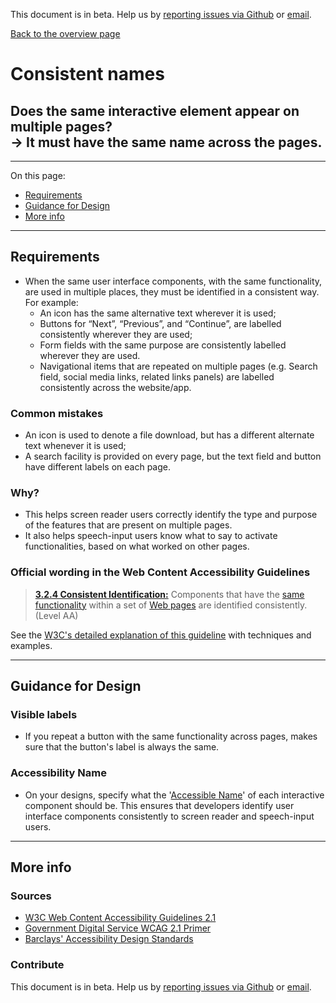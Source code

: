 This document is in beta. Help us by [reporting issues via Github](https://github.com/jfhector/accessibility-guidelines) or [email](mailto:jeanfrancois.hector@googlemail.com).

[Back to the overview page](./../index.html)

# Consistent names

## Does the same interactive element appear on multiple pages?<br />&rarr; It must have the same name across the pages.

---

On this page:

- [Requirements](#requirements)
- [Guidance for Design](#guidance-for-design)
- [More info](#more-info)

---

## Requirements

- When the same user interface components, with the same functionality, are used in multiple places, they must be identified in a consistent way. For example:
  - An icon has the same alternative text wherever it is used;
  - Buttons for “Next”, “Previous”, and “Continue”, are labelled consistently wherever they are used;
  - Form fields with the same purpose are consistently labelled wherever they are used.
  - Navigational items that are repeated on multiple pages (e.g. Search field, social media links, related links panels) are labelled consistently across the website/app.

### Common mistakes

- An icon is used to denote a file download, but has a different alternate text whenever it is used;
- A search facility is provided on every page, but the text field and button have different labels on each page.

### Why?

- This helps screen reader users correctly identify the type and purpose of the features that are present on multiple pages.
- It also helps speech-input users know what to say to activate functionalities, based on what worked on other pages.

### Official wording in the Web Content Accessibility Guidelines

> [**3.2.4 Consistent Identification:**](https://www.w3.org/TR/UNDERSTANDING-WCAG20/consistent-behavior-consistent-functionality.html) Components that have the [same functionality](https://www.w3.org/TR/UNDERSTANDING-WCAG20/consistent-behavior-consistent-functionality.html#samefunctionalitydef) within a set of [Web pages](https://www.w3.org/TR/UNDERSTANDING-WCAG20/consistent-behavior-consistent-functionality.html#webpagedef) are identified consistently. (Level AA)

See the [W3C's detailed explanation of this guideline](https://www.w3.org/TR/UNDERSTANDING-WCAG20/consistent-behavior-consistent-functionality.html) with techniques and examples.

---

## Guidance for Design

### Visible labels

- If you repeat a button with the same functionality across pages, makes sure that the button's label is always the same.

### Accessibility Name

- On your designs, specify what the '[Accessible Name](./definitions.md#accessibility-name)' of each interactive component should be. This ensures that developers identify user interface components consistently to screen reader and speech-input users.

---

## More info

### Sources

- [W3C Web Content Accessibility Guidelines 2.1](https://www.w3.org/TR/WCAG21/)
- [Government Digital Service WCAG 2.1 Primer](https://alphagov.github.io/wcag-primer/)
- [Barclays' Accessibility Design Standards](https://home.barclays/who-we-are/our-suppliers/our-requirements-of-external-suppliers/)

### Contribute

This document is in beta. Help us by [reporting issues via Github](https://github.com/jfhector/accessibility-guidelines) or [email](mailto:jeanfrancois.hector@googlemail.com).
